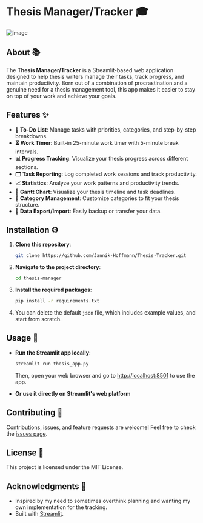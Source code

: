 # Thesis Manager/Tracker 🎓
![image](https://github.com/user-attachments/assets/93fe9756-0637-47d2-8d8f-42cf7d7ea768)
## About 📚
The **Thesis Manager/Tracker** is a Streamlit-based web application designed to help thesis writers manage their tasks, track progress, and maintain productivity. Born out of a combination of procrastination and a genuine need for a thesis management tool, this app makes it easier to stay on top of your work and achieve your goals.

## Features ✨
- **📝 To-Do List**: Manage tasks with priorities, categories, and step-by-step breakdowns.
- **⏳ Work Timer**: Built-in 25-minute work timer with 5-minute break intervals.
- **📊 Progress Tracking**: Visualize your thesis progress across different sections.
- **🗂️ Task Reporting**: Log completed work sessions and track productivity.
- **📈 Statistics**: Analyze your work patterns and productivity trends.
- **📅 Gantt Chart**: Visualize your thesis timeline and task deadlines.
- **🎯 Category Management**: Customize categories to fit your thesis structure.
- **💾 Data Export/Import**: Easily backup or transfer your data.

## Installation ⚙️
1. **Clone this repository**:
   ```bash
   git clone https://github.com/Jannik-Hoffmann/Thesis-Tracker.git
   ```

2. **Navigate to the project directory**:
   ```bash
   cd thesis-manager
   ```

3. **Install the required packages**:
   ```bash
   pip install -r requirements.txt
   ```

4. You can delete the default `json` file, which includes example values, and start from scratch.

## Usage 🚀
- **Run the Streamlit app locally**:
  ```bash
  streamlit run thesis_app.py
  ```
  Then, open your web browser and go to [http://localhost:8501](http://localhost:8501) to use the app.

- **Or use it directly on Streamlit's web platform**

## Contributing 🤝
Contributions, issues, and feature requests are welcome! Feel free to check the [issues page](https://github.com/yourusername/thesis-manager/issues).

## License 📄
This project is licensed under the MIT License.


## Acknowledgments 🙌
- Inspired by my need to sometimes overthink planning and wanting my own implementation for the tracking.
- Built with [Streamlit](https://streamlit.io/).
